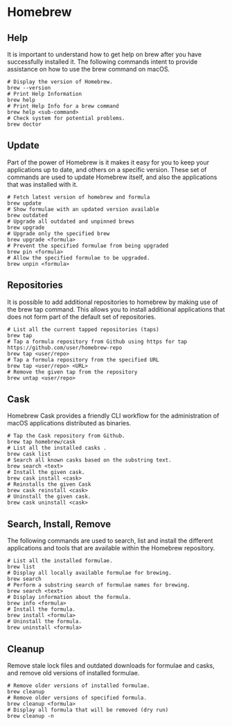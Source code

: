 # Homebrew
## Help
It is important to understand how to get help on brew after you have successfully installed it. The following commands intent to provide assistance on how to use the brew command on macOS.

```
# Display the version of Homebrew.
brew --version
# Print Help Information
brew help
# Print Help Info for a brew command
brew help <sub-command>
# Check system for potential problems.
brew doctor
```
## Update
Part of the power of Homebrew is it makes it easy for you to keep your applications up to date, and others on a specific version. These set of commands are used to update Homebrew itself, and also the applications that was installed with it.

```
# Fetch latest version of homebrew and formula
brew update
# Show formulae with an updated version available
brew outdated
# Upgrade all outdated and unpinned brews
brew upgrade
# Upgrade only the specified brew
brew upgrade <formula>
# Prevent the specified formulae from being upgraded
brew pin <formula>
# Allow the specified formulae to be upgraded.
brew unpin <formula>
```

## Repositories
It is possible to add additional repositories to homebrew by making use of the brew tap command. This allows you to install additional applications that does not form part of the default set of repositories.

```
# List all the current tapped repositories (taps)
brew tap
# Tap a formula repository from Github using https for tap https://github.com/user/homebrew-repo
brew tap <user/repo>
# Tap a formula repository from the specified URL
brew tap <user/repo> <URL>
# Remove the given tap from the repository
brew untap <user/repo>
```
## Cask
Homebrew Cask provides a friendly CLI workflow for the administration of macOS applications distributed as binaries.

```
# Tap the Cask repository from Github.
brew tap homebrew/cask
# List all the installed casks .
brew cask list
# Search all known casks based on the substring text.
brew search <text>
# Install the given cask.
brew cask install <cask>
# Reinstalls the given Cask
brew cask reinstall <cask>
# Uninstall the given cask.
brew cask uninstall <cask>
```

## Search, Install, Remove
The following commands are used to search, list and install the different applications and tools that are available within the Homebrew repository.

```
# List all the installed formulae.
brew list
# Display all locally available formulae for brewing.
brew search
# Perform a substring search of formulae names for brewing.
brew search <text>
# Display information about the formula.
brew info <formula>
# Install the formula.
brew install <formula>
# Uninstall the formula.
brew uninstall <formula>
```

## Cleanup
Remove stale lock files and outdated downloads for formulae and casks, and remove old versions of installed formulae.

```
# Remove older versions of installed formulae.
brew cleanup
# Remove older versions of specified formula.
brew cleanup <formula>
# Display all formula that will be removed (dry run)
brew cleanup -n
```